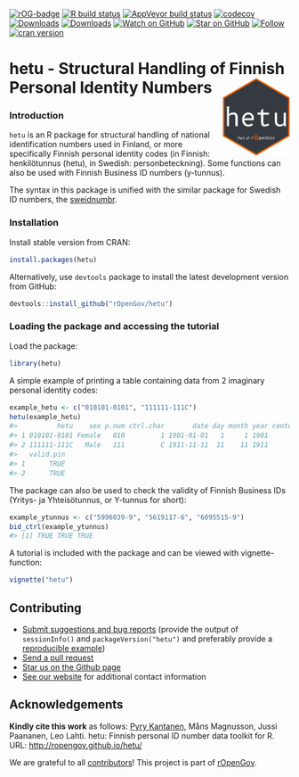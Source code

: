 
<!-- README.md is generated from README.Rmd. Please edit that file -->
<!-- badges: start -->

[![rOG-badge](https://ropengov.github.io/rogtemplate/reference/figures/ropengov-badge.svg)](http://ropengov.org/)
[![R build
status](https://github.com/rOpenGov/hetu/workflows/R-CMD-check/badge.svg)](https://github.com/rOpenGov/hetu/actions)
[![AppVeyor build
status](https://ci.appveyor.com/api/projects/status/github/rOpenGov/hetu?branch=master&svg=true)](https://ci.appveyor.com/project/rOpenGov/hetu)
[![codecov](https://codecov.io/gh/rOpenGov/hetu/branch/master/graph/badge.svg)](https://codecov.io/gh/rOpenGov/hetu)
[![Downloads](http://cranlogs.r-pkg.org/badges/grand-total/hetu)](https://cran.r-project.org/package=hetu)
[![Downloads](http://cranlogs.r-pkg.org/badges/hetu)](https://cran.r-project.org/package=hetu)
[![Watch on
GitHub](https://img.shields.io/github/watchers/ropengov/hetu.svg?style=social)](https://github.com/ropengov/hetu/watchers)
[![Star on
GitHub](https://img.shields.io/github/stars/ropengov/hetu.svg?style=social)](https://github.com/ropengov/hetu/stargazers)
[![Follow](https://img.shields.io/twitter/follow/ropengov.svg?style=social)](https://twitter.com/intent/follow?screen_name=ropengov)
[![cran
version](http://www.r-pkg.org/badges/version/hetu)](http://cran.rstudio.com/web/packages/hetu)
<!-- badges: end -->

<!--[![rstudio mirror downloads](http://cranlogs.r-pkg.org/badges/grand-total/hetu)](https://github.com/metacran/cranlogs.app)-->

# hetu - Structural Handling of Finnish Personal Identity Numbers <a href="https://ropengov.github.io/hetu/"><img src="man/figures/logo.png" align="right" height="139" /></a>

### Introduction

`hetu` is an R package for structural handling of national
identification numbers used in Finland, or more specifically Finnish
personal identity codes (in Finnish: henkilötunnus (hetu), in Swedish:
personbeteckning). Some functions can also be used with Finnish Business
ID numbers (y-tunnus).

The syntax in this package is unified with the similar package for
Swedish ID numbers, the
[sweidnumbr](https://github.com/rOpenGov/sweidnumbr).

### Installation

Install stable version from CRAN:

``` r
install.packages(hetu)
```

Alternatively, use `devtools` package to install the latest development
version from GitHub:

``` r
devtools::install_github("rOpenGov/hetu")
```

### Loading the package and accessing the tutorial

Load the package:

``` r
library(hetu)
```

A simple example of printing a table containing data from 2 imaginary
personal identity codes:

``` r
example_hetu <- c("010101-0101", "111111-111C")
hetu(example_hetu)
#>          hetu    sex p.num ctrl.char       date day month year century
#> 1 010101-0101 Female   010         1 1901-01-01   1     1 1901       -
#> 2 111111-111C   Male   111         C 1911-11-11  11    11 1911       -
#>   valid.pin
#> 1      TRUE
#> 2      TRUE
```

The package can also be used to check the validity of Finnish Business
IDs (Yritys- ja Yhteisötunnus, or Y-tunnus for short):

``` r
example_ytunnus <- c("5996039-9", "5619117-6", "6095515-9")
bid_ctrl(example_ytunnus)
#> [1] TRUE TRUE TRUE
```

A tutorial is included with the package and can be viewed with
vignette-function:

``` r
vignette("hetu")
```

## Contributing

-   [Submit suggestions and bug
    reports](https://github.com/ropengov/hetu/issues) (provide the
    output of `sessionInfo()` and `packageVersion("hetu")` and
    preferably provide a [reproducible
    example](http://adv-r.had.co.nz/Reproducibility.html))
-   [Send a pull request](https://github.com/rOpenGov/hetu/pulls)
-   [Star us on the Github page](https://github.com/ropengov/hetu/)
-   [See our website](http://ropengov.org/community/) for additional
    contact information

## Acknowledgements

**Kindly cite this work** as follows: [Pyry
Kantanen](http://github.com/pitkant/), Måns Magnusson, Jussi Paananen,
Leo Lahti. hetu: Finnish personal ID number data toolkit for R. URL:
<http://ropengov.github.io/hetu/>

We are grateful to all
[contributors](https://github.com/rOpenGov/hetu/graphs/contributors)!
This project is part of [rOpenGov](http://ropengov.org).
